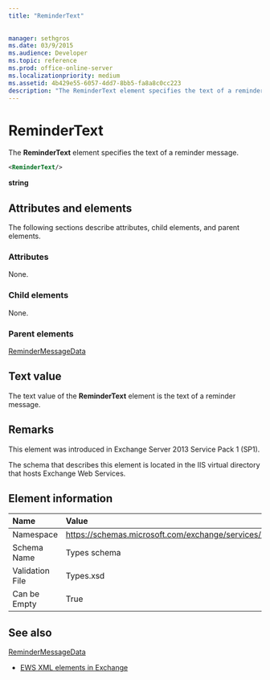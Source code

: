 ```yaml
---
title: "ReminderText"
 
 
manager: sethgros
ms.date: 03/9/2015
ms.audience: Developer
ms.topic: reference
ms.prod: office-online-server
ms.localizationpriority: medium
ms.assetid: 4b429e55-6057-4dd7-8bb5-fa8a8c0cc223
description: "The ReminderText element specifies the text of a reminder message."
---
```


# ReminderText

The **ReminderText** element specifies the text of a reminder message. 
  
```XML
<ReminderText/>
```

 **string**
## Attributes and elements

The following sections describe attributes, child elements, and parent elements.
  
### Attributes

None.
  
### Child elements

None.
  
### Parent elements

[ReminderMessageData](remindermessagedata.md)
  
## Text value

The text value of the **ReminderText** element is the text of a reminder message. 
  
## Remarks

This element was introduced in Exchange Server 2013 Service Pack 1 (SP1).
  
The schema that describes this element is located in the IIS virtual directory that hosts Exchange Web Services.
  
## Element information

|**Name**|**Value**|
|:-----|:-----|
|Namespace  <br/> |https://schemas.microsoft.com/exchange/services/2006/types  <br/> |
|Schema Name  <br/> |Types schema  <br/> |
|Validation File  <br/> |Types.xsd  <br/> |
|Can be Empty  <br/> |True  <br/> |
   
## See also



[ReminderMessageData](remindermessagedata.md)


- [EWS XML elements in Exchange](ews-xml-elements-in-exchange.md)


